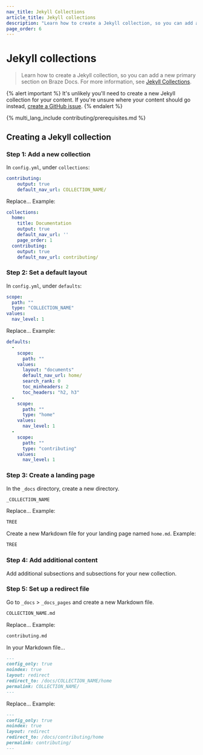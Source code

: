 ```yaml
---
nav_title: Jekyll Collections
article_title: Jekyll collections
description: "Learn how to create a Jekyll collection, so you can add a new primary section on Braze Docs."
page_order: 6
---
```


# Jekyll collections

> Learn how to create a Jekyll collection, so you can add a new primary section on Braze Docs. For more information, see [Jekyll Collections](https://jekyllrb.com/docs/collections/).

{% alert important %}
It's unlikely you'll need to create a new Jekyll collection for your content. If you're unsure where your content should go instead, [create a GitHub issue](https://github.com/braze-inc/braze-docs/issues/new?assignees=&labels=issue&projects=&template=report_an_issue.md&title=).
{% endalert %}

{% multi_lang_include contributing/prerequisites.md %}

## Creating a Jekyll collection

### Step 1: Add a new collection

In `config.yml`, under `collections`:

```yaml
contributing:
    output: true
    default_nav_url: COLLECTION_NAME/
```

Replace... Example:

```yaml
collections:
  home:
    title: Documentation
    output: true
    default_nav_url: ''
    page_order: 1
  contributing:
    output: true
    default_nav_url: contributing/
```

### Step 2: Set a default layout

In `config.yml`, under `defaults`:

```yaml
scope:
  path: ""
  type: "COLLECTION_NAME"
values:
  nav_level: 1
```

<!-- Add alert for a link to additional supported values -->

Replace... Example:

```yaml
defaults:
  -
    scope:
      path: ""
    values:
      layout: "documents"
      default_nav_url: home/
      search_rank: 0
      toc_minheaders: 2
      toc_headers: "h2, h3"
  -
    scope:
      path: ""
      type: "home"
    values:
      nav_level: 1
  -
    scope:
      path: ""
      type: "contributing"
    values:
      nav_level: 1
```

### Step 3: Create a landing page

In the `_docs` directory, create a new directory.

```bash
_COLLECTION_NAME
```

Replace... Example:

```bash
TREE
```

Create a new Markdown file for your landing page named `home.md`. Example:

```bash
TREE
```

### Step 4: Add additional content

Add additional subsections and subsections for your new collection.

<!-- Link / include content from pages / sections -->

### Step 5: Set up a redirect file

Go to `_docs` > `_docs_pages` and create a new Markdown file.

```bash
COLLECTION_NAME.md
```

Replace... Example:

```bash
contributing.md
```

In your Markdown file...

```markdown
---
config_only: true
noindex: true
layout: redirect
redirect_to: /docs/COLLECTION_NAME/home
permalink: COLLECTION_NAME/
---
```

Replace... Example:

```markdown
---
config_only: true
noindex: true
layout: redirect
redirect_to: /docs/contributing/home
permalink: contributing/
---
```
